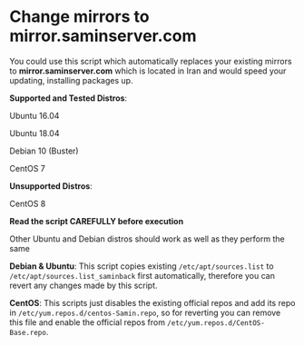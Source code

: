 # Change mirrors to mirror.saminserver.com
You could use this script which automatically replaces your existing mirrors to **mirror.saminserver.com** which is located in Iran and would speed your updating, installing packages up.

**Supported and Tested Distros**:

Ubuntu 16.04

Ubuntu 18.04

Debian 10 (Buster)

CentOS 7

**Unsupported Distros**:

CentOS 8

**Read the script CAREFULLY before execution**

Other Ubuntu and Debian distros should work as well as they perform the same

**Debian & Ubuntu**: This script copies existing `/etc/apt/sources.list` to `/etc/apt/sources.list_saminback` first automatically, therefore you can revert any changes made by this script.

**CentOS**: This scripts just disables the existing official repos and add its repo in `/etc/yum.repos.d/centos-Samin.repo`, so for reverting you can remove this file and enable the official repos from `/etc/yum.repos.d/CentOS-Base.repo`.
